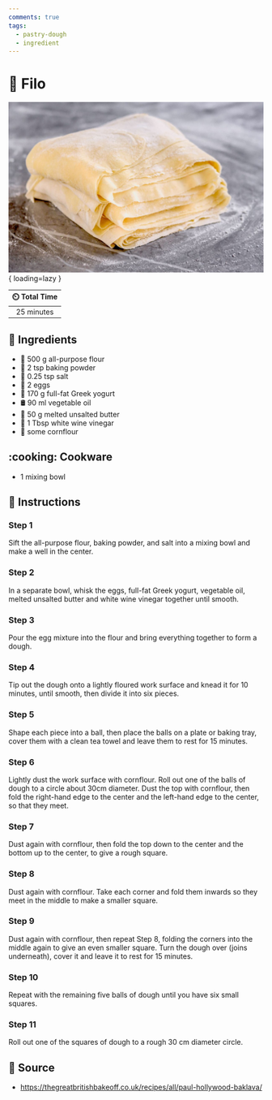 ```yaml
---
comments: true
tags:
  - pastry-dough
  - ingredient
---
```

# :pie: Filo

![Filo][1]{ loading=lazy }

| :timer_clock: Total Time |
|:-----------------------: |
| 25 minutes |

## :salt: Ingredients

- :ear_of_rice: 500 g all-purpose flour
- :dash: 2 tsp baking powder
- :salt: 0.25 tsp salt
- :egg: 2 eggs
- :microbe: 170 g full-fat Greek yogurt
- :oil_drum: 90 ml vegetable oil
- :butter: 50 g melted unsalted butter
- :sake: 1 Tbsp white wine vinegar
- :corn: some cornflour

## :cooking: Cookware

- 1 mixing bowl

## :pencil: Instructions

### Step 1

Sift the all-purpose flour, baking powder, and salt into a mixing bowl and make a well in the center.

### Step 2

In a separate bowl, whisk the eggs, full-fat Greek yogurt, vegetable oil, melted unsalted butter and white wine vinegar
together until smooth.

### Step 3

Pour the egg mixture into the flour and bring everything together to form a dough.

### Step 4

Tip out the dough onto a lightly floured work surface and knead it for 10 minutes, until smooth, then divide it into six
pieces.

### Step 5

Shape each piece into a ball, then place the balls on a plate or baking tray, cover them with a clean tea towel and
leave them to rest for 15 minutes.

### Step 6

Lightly dust the work surface with cornflour. Roll out one of the balls of dough to a circle about 30cm diameter. Dust
the top with cornflour, then fold the right-hand edge to the center and the left-hand edge to the center, so that they
meet.

### Step 7

Dust again with cornflour, then fold the top down to the center and the bottom up to the center, to give a rough square.

### Step 8

Dust again with cornflour. Take each corner and fold them inwards so they meet in the middle to make a smaller square.

### Step 9

Dust again with cornflour, then repeat Step 8, folding the corners into the middle again to give an even smaller square.
Turn the dough over (joins underneath), cover it and leave it to rest for 15 minutes.

### Step 10

Repeat with the remaining five balls of dough until you have six small squares.

### Step 11

Roll out one of the squares of dough to a rough 30 cm diameter circle.

## :link: Source

- <https://thegreatbritishbakeoff.co.uk/recipes/all/paul-hollywood-baklava/>

[1]: <../../assets/images/filo.jpg>
